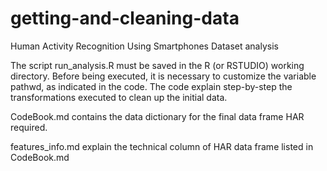 # getting-and-cleaning-data
Human Activity Recognition Using Smartphones Dataset analysis

The script run_analysis.R must be saved in the R (or RSTUDIO) working directory. 
Before being executed, it is necessary to customize the variable pathwd, as indicated in the code.
The code explain step-by-step the transformations executed to clean up the initial data.

CodeBook.md contains the data dictionary for the final data frame HAR required.

features_info.md explain the technical column of HAR data frame listed in CodeBook.md
